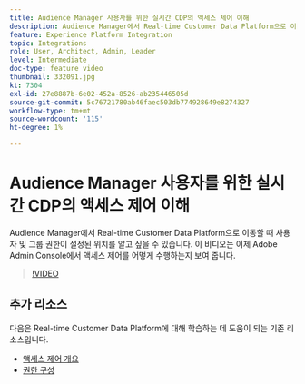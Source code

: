 ```yaml
---
title: Audience Manager 사용자를 위한 실시간 CDP의 액세스 제어 이해
description: Audience Manager에서 Real-time Customer Data Platform으로 이동할 때 사용자 및 그룹 권한이 설정된 위치를 알고 싶을 수 있습니다. 이 비디오는 이제 Adobe Admin Console에서 액세스 제어를 어떻게 수행하는지 보여 줍니다.
feature: Experience Platform Integration
topic: Integrations
role: User, Architect, Admin, Leader
level: Intermediate
doc-type: feature video
thumbnail: 332091.jpg
kt: 7304
exl-id: 27e8887b-6e02-452a-8526-ab235446505d
source-git-commit: 5c76721780ab46faec503db774928649e8274327
workflow-type: tm+mt
source-wordcount: '115'
ht-degree: 1%

---
```


# Audience Manager 사용자를 위한 실시간 CDP의 액세스 제어 이해

Audience Manager에서 Real-time Customer Data Platform으로 이동할 때 사용자 및 그룹 권한이 설정된 위치를 알고 싶을 수 있습니다. 이 비디오는 이제 Adobe Admin Console에서 액세스 제어를 어떻게 수행하는지 보여 줍니다.

>[!VIDEO](https://video.tv.adobe.com/v/3410907/?quality=12&learn=on&captions=kor)

## 추가 리소스

다음은 Real-time Customer Data Platform에 대해 학습하는 데 도움이 되는 기존 리소스입니다.

* [액세스 제어 개요](https://experienceleague.adobe.com/docs/experience-platform/access-control/home.html?lang=ko#access-control-hierarchy-and-workflow)
* [권한 구성](https://experienceleague.adobe.com/docs/platform-learn/getting-started-for-data-architects-and-data-engineers/configure-permissions.html?lang=ko)
